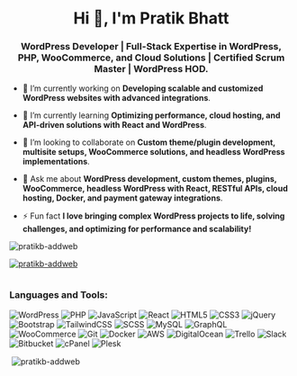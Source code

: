 <h1 align="center">Hi 👋, I'm Pratik Bhatt</h1>
<h3 align="center">WordPress Developer | Full-Stack Expertise in WordPress, PHP, WooCommerce, and Cloud Solutions | Certified Scrum Master | WordPress HOD.</h3>
  
- 🔭 I’m currently working on **Developing scalable and customized WordPress websites with advanced integrations**.
  
- 🌱 I’m currently learning **Optimizing performance, cloud hosting, and API-driven solutions with React and WordPress**.

- 👯 I’m looking to collaborate on **Custom theme/plugin development, multisite setups, WooCommerce solutions, and headless WordPress implementations**.

- 💬 Ask me about **WordPress development, custom themes, plugins, WooCommerce, headless WordPress with React, RESTful APIs, cloud hosting, Docker, and payment gateway integrations**.

- ⚡ Fun fact **I love bringing complex WordPress projects to life, solving challenges, and optimizing for performance and scalability!**
  
<p align="left"> <img src="https://komarev.com/ghpvc/?username=pratikb-addweb&label=Profile%20views&color=0e75b6&style=flat" alt="pratikb-addweb" /> </p>

<p align="left"> <a href="https://github.com/ryo-ma/github-profile-trophy"><img src="https://github-profile-trophy.vercel.app/?username=pratikb-addweb" alt="pratikb-addweb" /></a> </p>

<p align="left"> <a href="https://twitter.com/" target="blank"><img src="https://img.shields.io/twitter/follow/?logo=twitter&style=for-the-badge" alt="" /></a> </p>

<h3 align="left">Languages and Tools:</h3>

![WordPress](https://img.shields.io/badge/WordPress-21759B?style=for-the-badge&logo=wordpress&logoColor=white)
![PHP](https://img.shields.io/badge/PHP-777BB4?style=for-the-badge&logo=php&logoColor=white)
![JavaScript](https://img.shields.io/badge/JavaScript-F7DF1E?style=for-the-badge&logo=javascript&logoColor=black)
![React](https://img.shields.io/badge/React-61DAFB?style=for-the-badge&logo=react&logoColor=black)
![HTML5](https://img.shields.io/badge/HTML5-E34F26?style=for-the-badge&logo=html5&logoColor=white)
![CSS3](https://img.shields.io/badge/CSS3-1572B6?style=for-the-badge&logo=css3&logoColor=white)
![jQuery](https://img.shields.io/badge/jQuery-0769AD?style=for-the-badge&logo=jquery&logoColor=white)
![Bootstrap](https://img.shields.io/badge/Bootstrap-563D7C?style=for-the-badge&logo=bootstrap&logoColor=white)
![TailwindCSS](https://img.shields.io/badge/Tailwind%20CSS-06B6D4?style=for-the-badge&logo=tailwind-css&logoColor=white)
![SCSS](https://img.shields.io/badge/SCSS-CC6699?style=for-the-badge&logo=sass&logoColor=white)
![MySQL](https://img.shields.io/badge/MySQL-4479A1?style=for-the-badge&logo=mysql&logoColor=white)
![GraphQL](https://img.shields.io/badge/GraphQL-E10098?style=for-the-badge&logo=graphql&logoColor=white)
![WooCommerce](https://img.shields.io/badge/WooCommerce-96588A?style=for-the-badge&logo=woocommerce&logoColor=white)
![Git](https://img.shields.io/badge/Git-F05032?style=for-the-badge&logo=git&logoColor=white)
![Docker](https://img.shields.io/badge/Docker-2496ED?style=for-the-badge&logo=docker&logoColor=white)
![AWS](https://img.shields.io/badge/AWS-232F3E?style=for-the-badge&logo=amazon-aws&logoColor=white)
![DigitalOcean](https://img.shields.io/badge/DigitalOcean-0080FF?style=for-the-badge&logo=digitalocean&logoColor=white)
![Trello](https://img.shields.io/badge/Trello-0052CC?style=for-the-badge&logo=trello&logoColor=white)
![Slack](https://img.shields.io/badge/Slack-4A154B?style=for-the-badge&logo=slack&logoColor=white)
![Bitbucket](https://img.shields.io/badge/Bitbucket-0052CC?style=for-the-badge&logo=bitbucket&logoColor=white)
![cPanel](https://img.shields.io/badge/cPanel-8D2D19?style=for-the-badge&logo=cpanel&logoColor=white)
![Plesk](https://img.shields.io/badge/Plesk-2E3A87?style=for-the-badge&logo=plesk&logoColor=white)

<p>&nbsp;<img align="center" src="https://github-readme-stats.vercel.app/api?username=pratikb-addweb&show_icons=true&locale=en" alt="pratikb-addweb" /></p>
